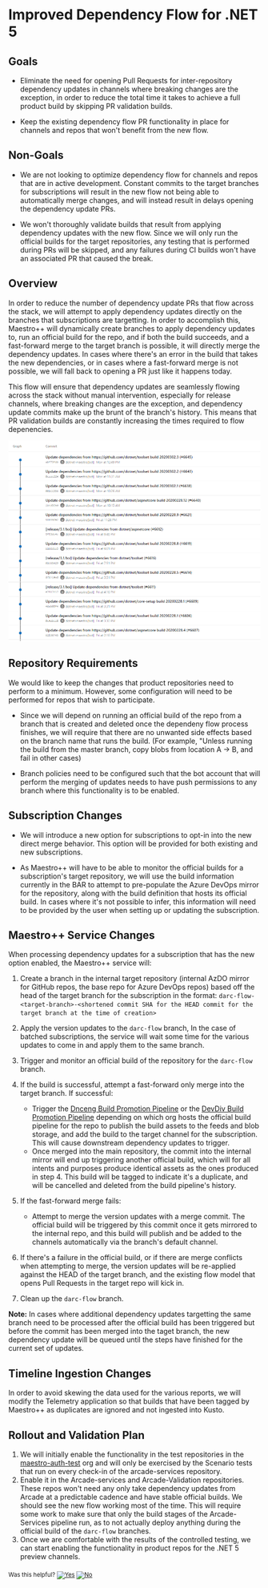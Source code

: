 # Improved Dependency Flow for .NET 5

## Goals

* Eliminate the need for opening Pull Requests for inter-repository dependency
  updates in channels where breaking changes are the exception, in order to
  reduce the total time it takes to achieve a full product build by skipping PR
  validation builds.

* Keep the existing dependency flow PR functionality in place for channels and
  repos that won't benefit from the new flow.

## Non-Goals

* We are not looking to optimize dependency flow for channels and repos that are
  in active development. Constant commits to the target branches for
  subscriptions will result in the new flow not being able to automatically
  merge changes, and will instead result in delays opening the dependency update
  PRs.

* We won't thoroughly validate builds that result from applying dependency
  updates with the new flow. Since we will only run the official builds for the
  target repositories, any testing that is performed during PRs will be skipped,
  and any failures during CI builds won't have an associated PR that caused the
  break.

## Overview

In order to reduce the number of dependency update PRs that flow across the
stack, we will attempt to apply dependency updates directly on the branches that
subscriptions are targetting. In order to accomplish this, Maestro++ will
dynamically create branches to apply dependency updates to, run an official
build for the repo, and if both the build succeeds, and a fast-forward merge to
the target branch is possible, it will directly merge the dependency updates. In
cases where there's an error in the build that takes the new dependencies, or in
cases where a fast-forward merge is not possible, we will fall back to opening a
PR just like it happens today.

This flow will ensure that dependency updates are seamlessly flowing across the
stack without manual intervention, especially for release channels, where
breaking changes are the exception, and dependency update commits make up the
brunt of the branch's history. This means that PR validation builds are
constantly increasing the times required to flow depenencies.

![release-branch-history-example](release-branch-history.png)

## Repository Requirements

We would like to keep the changes that product repositories need to perform to a
minimum. However, some configuration will need to be performed for repos that
wish to participate.

* Since we will depend on running an official build of the repo from a branch
  that is created and deleted once the dependeny flow process finishes, we will
  require that there are no unwanted side effects based on the branch name that
  runs the build. (For example, "Unless running the build from the master
  branch, copy blobs from location A -> B, and fail in other cases)

* Branch policies need to be configured such that the bot account that will
  perform the merging of updates needs to have push permissions to any branch
  where this functionality is to be enabled.

## Subscription Changes

* We will introduce a new option for subscriptions to opt-in into the new direct
  merge behavior. This option will be provided for both existing and new
  subscriptions.

* As Maestro++ will have to be able to monitor the official builds for a
  subscription's target repository, we will use the build information currently
  in the BAR to attempt to pre-populate the Azure DevOps mirror for the
  repository, along with the build definition that hosts its official build. In
  cases where it's not possible to infer, this information will need to be
  provided by the user when setting up or updating the subscription.

## Maestro++ Service Changes

When processing dependency updates for a subscription that has the new option
enabled, the Maestro++ service will:

  1. Create a branch in the internal target repository (internal AzDO mirror for
     GitHub repos, the base repo for Azure DevOps repos) based off the head of
     the target branch for the subscription in the format:
     `darc-flow-<target-branch>-<shortened commit SHA for the HEAD commit for
     the target branch at the time of creation>`

  1. Apply the version updates to the `darc-flow` branch, In the case of batched
     subscriptions, the service will wait some time for the various updates to
     come in and apply them to the same branch.

  1. Trigger and monitor an official build of the repository for the `darc-flow`
     branch.

  1. If the build is successful, attempt a fast-forward only merge into the
     target branch. If successful:
      * Trigger the [Dnceng Build Promotion
        Pipeline](https://dnceng.visualstudio.com/internal/_build/results?buildId=550056&view=results)
        or the [DevDiv Build Promotion
        Pipeline](https://devdiv.visualstudio.com/DevDiv/_build?definitionId=12603&_a=summary)
        depending on which org hosts the official build pipeline for the repo to
        publish the build assets to the feeds and blob storage, and add the
        build to the target channel for the subscription. This will cause
        downstream dependency updates to trigger.
      * Once merged into the main repository, the commit into the internal
        mirror will end up triggering another official build, which will for all
        intents and purposes produce identical assets as the ones produced in
        step 4. This build will be tagged to indicate it's a duplicate, and will
        be cancelled and deleted from the build pipeline's history.

  1. If the fast-forward merge fails:
      * Attempt to merge the version updates with a merge commit. The official
        build will be triggered by this commit once it gets mirrored to the
        internal repo, and this build will publish and be added to the channels
        automatically via the branch's default channel.

  1. If there's a failure in the official build, or if there are merge conflicts
     when attempting to merge, the version updates will be re-applied against
     the HEAD of the target branch, and the existing flow model that opens Pull
     Requests in the target repo will kick in.

  1. Clean up the `darc-flow` branch.

**Note:** In cases where additional dependency updates targetting the same
branch need to be processed after the official build has been triggered but
before the commit has been merged into the taget branch, the new dependency
update will be queued until the steps have finished for the current set of
updates.

## Timeline Ingestion Changes

In order to avoid skewing the data used for the various reports, we will modify
the Telemetry application so that builds that have been tagged by Maestro++ as
duplicates are ignored and not ingested into Kusto.

## Rollout and Validation Plan

1. We will initially enable the functionality in the test repositories in the
   [maestro-auth-test](https://github.com/maestro-auth-test) org and will only
   be exercised by the Scenario tests that run on every check-in of the
   arcade-services repository.
1. Enable it in the Arcade-services and Arcade-Validation repositories. These
   repos won't need any only take dependency updates from Arcade at a
   predictable cadence and have stable official builds. We should see the new
   flow working most of the time. This will require some work to make sure that
   only the build stages of the Arcade-Services pipeline run, as to not actually
   deploy anything during the official build of the `darc-flow` branches.
1. Once we are comfortable with the results of the controlled testing, we can
   start enabling the functionality in product repos for the .NET 5 preview
   channels.


<!-- Begin Generated Content: Doc Feedback -->
<sub>Was this helpful? [![Yes](https://helix.dot.net/f/ip/5?p=Documentation%5CProject-Docs%5CDependency%20Flow%5Cimproved-dependency-flow.md)](https://helix.dot.net/f/p/5?p=Documentation%5CProject-Docs%5CDependency%20Flow%5Cimproved-dependency-flow.md) [![No](https://helix.dot.net/f/in)](https://helix.dot.net/f/n/5?p=Documentation%5CProject-Docs%5CDependency%20Flow%5Cimproved-dependency-flow.md)</sub>
<!-- End Generated Content-->
